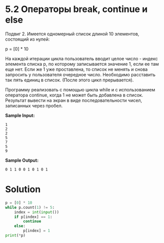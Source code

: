 # 5.2 Операторы break, continue и else

Подвиг 2. Имеется одномерный список длиной 10 элементов, состоящий из нулей:

p = [0] * 10

На каждой итерации цикла пользователь вводит целое число - индекс элемента списка p, по которому записывается значение 1, если ее там еще нет. Если же 1 уже проставлена, то список не менять и снова запросить у пользователя очередное число. Необходимо расставить так пять единиц в список. (После этого цикл прерывается).

Программу реализовать с помощью цикла while и с использованием оператора continue, когда 1 не может быть добавлена в список. Результат вывести на экран в виде последовательности чисел, записанных через пробел.

**Sample Input:**
```
1
2
2
5
7
5
9
```
**Sample Output:**
```
0 1 1 0 0 1 0 1 0 1
```

# Solution
```python
p = [0] * 10
while p.count(1) != 5:
    index = int(input())
    if p[index] == 1:
        continue
    else:
        p[index] = 1
print(*p)
```